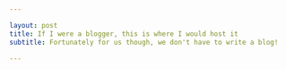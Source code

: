 ```yaml
---

layout: post
title: If I were a blogger, this is where I would host it
subtitle: Fortunately for us though, we don't have to write a blog!

---
```

